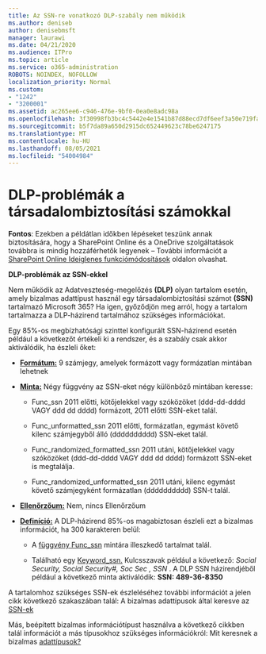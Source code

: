 ```yaml
---
title: Az SSN-re vonatkozó DLP-szabály nem működik
ms.author: deniseb
author: denisebmsft
manager: laurawi
ms.date: 04/21/2020
ms.audience: ITPro
ms.topic: article
ms.service: o365-administration
ROBOTS: NOINDEX, NOFOLLOW
localization_priority: Normal
ms.custom:
- "1242"
- "3200001"
ms.assetid: ac265ee6-c946-476e-9bf0-0ea0e8adc98a
ms.openlocfilehash: 3f30998fb3bc4c5442e4e1541b87d88ecd7df6eef3a50e719fa5014eb86af39c
ms.sourcegitcommit: b5f7da89a650d2915dc652449623c78be6247175
ms.translationtype: MT
ms.contentlocale: hu-HU
ms.lasthandoff: 08/05/2021
ms.locfileid: "54004984"
---
```

# <a name="dlp-issues-with-social-security-numbers"></a>DLP-problémák a társadalombiztosítási számokkal

**Fontos**: Ezekben a példátlan időkben lépéseket teszünk annak biztosítására, hogy a SharePoint Online és a OneDrive szolgáltatások továbbra is mindig hozzáférhetők legyenek – További információt a [SharePoint Online Ideiglenes funkciómódosítások](https://aka.ms/ODSPAdjustments) oldalon olvashat.

**DLP-problémák az SSN-ekkel**

Nem működik az Adatveszteség-megelőzés **(DLP)** olyan tartalom esetén, amely bizalmas adattípust használ egy társadalombiztosítási számot **(SSN)** tartalmazó Microsoft 365? Ha igen, győződjön meg arról, hogy a tartalom tartalmazza a DLP-házirend tartalmához szükséges információkat. 
  
Egy 85%-os megbízhatósági szinttel konfigurált SSN-házirend esetén például a következőt értékeli ki a rendszer, és a szabály csak akkor aktiválódik, ha észleli őket:
  
- **[Formátum:](https://docs.microsoft.com/microsoft-365/compliance/sensitive-information-type-entity-definitions#format-80)** 9 számjegy, amelyek formázott vagy formázatlan mintában lehetnek

- **[Minta:](https://msconnect.microsoft.com/https:/docs.microsoft.com/office365/securitycompliance/what-the-sensitive-information-types-look-for#pattern-80)** Négy függvény az SSN-eket négy különböző mintában keresse:

  - Func_ssn 2011 előtti, kötőjelekkel vagy szóközöket (ddd-dd-dddd VAGY ddd dd dddd) formázott, 2011 előtti SSN-eket talál.

  - Func_unformatted_ssn 2011 előtti, formázatlan, egymást követő kilenc számjegyből álló (dddddddddd) SSN-eket talál.

  - Func_randomized_formatted_ssn 2011 utáni, kötőjelekkel vagy szóközöket (ddd-dd-dddd VAGY ddd dd dddd) formázott SSN-eket is megtalálja.

  - Func_randomized_unformatted_ssn 2011 utáni, kilenc egymást követő számjegyként formázatlan (dddddddddd) SSN-t talál.

- **[Ellenőrzőum:](https://docs.microsoft.com/microsoft-365/compliance/sensitive-information-type-entity-definitions#checksum-79)** Nem, nincs Ellenőrzőum

- **[Definíció:](https://docs.microsoft.com/microsoft-365/compliance/sensitive-information-type-entity-definitions#definition-80)** A DLP-házirend 85%-os magabiztosan észleli ezt a bizalmas információt, ha 300 karakteren belül:

  - A [függvény Func_ssn](https://docs.microsoft.com/microsoft-365/compliance/sensitive-information-type-entity-definitions#pattern-80) mintára illeszkedő tartalmat talál.

  - Található egy [Keyword_ssn.](https://docs.microsoft.com/microsoft-365/compliance/sensitive-information-type-entity-definitions#keyword_ssn) Kulcsszavak például a következő:  *Social Security, Social Security#, Soc Sec , SSN*  . A DLP SSN házirendjéből például a következő minta aktiválódik: **SSN: 489-36-8350**
  
A tartalomhoz szükséges SSN-ek észleléséhez további információt a jelen cikk következő szakaszában talál: A bizalmas adattípusok által keresve az [SSN-ek](https://docs.microsoft.com/microsoft-365/compliance/sensitive-information-type-entity-definitions#us-social-security-number-ssn)
  
Más, beépített bizalmas információtípust használva a következő cikkben talál információt a más típusokhoz szükséges információkról: Mit keresnek a bizalmas [adattípusok?](https://docs.microsoft.com/microsoft-365/compliance/sensitive-information-type-entity-definitions)
  